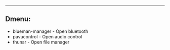 ------------------------------------
Dmenu:
------------------------------------
* blueman-manager - Open bluetooth
* pavucontrol - Open audio control
* thunar - Open file manager

